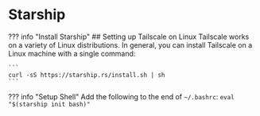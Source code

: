 # Starship


??? info "Install Starship"
    ## Setting up Tailscale on Linux
    Tailscale works on a variety of Linux distributions. In general, you can install Tailscale on a Linux machine with a single command:

    ```
    curl -sS https://starship.rs/install.sh | sh
    ```

??? info "Setup Shell"
    Add the following to the end of `~/.bashrc`:
    ```
    eval "$(starship init bash)"
    ```